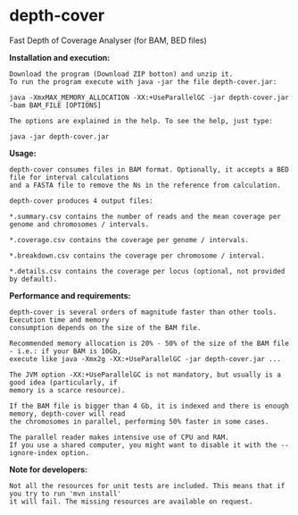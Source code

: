 depth-cover
===========

Fast Depth of Coverage Analyser (for BAM, BED files)



**Installation and execution:**

    Download the program (Download ZIP botton) and unzip it. 
    To run the program execute with java -jar the file depth-cover.jar:
    
    java -XmxMAX_MEMORY_ALLOCATION -XX:+UseParallelGC -jar depth-cover.jar -bam BAM_FILE [OPTIONS]
    
    The options are explained in the help. To see the help, just type:
    
    java -jar depth-cover.jar



**Usage:**

    depth-cover consumes files in BAM format. Optionally, it accepts a BED file for interval calculations
    and a FASTA file to remove the Ns in the reference from calculation.
    
    depth-cover produces 4 output files:
    
    *.summary.csv contains the number of reads and the mean coverage per genome and chromosomes / intervals.
    
    *.coverage.csv contains the coverage per genome / intervals.
    
    *.breakdown.csv contains the coverage per chromosome / interval.
    
    *.details.csv contains the coverage per locus (optional, not provided by default).



**Performance and requirements:**

    depth-cover is several orders of magnitude faster than other tools. Execution time and memory 
    consumption depends on the size of the BAM file.
    
    Recommended memory allocation is 20% - 50% of the size of the BAM file - i.e.: if your BAM is 10Gb,
    execute like java -Xmx2g -XX:+UseParallelGC -jar depth-cover.jar ...
    
    The JVM option -XX:+UseParallelGC is not mandatory, but usually is a good idea (particularly, if 
    memory is a scarce resource).
    
    If the BAM file is bigger than 4 Gb, it is indexed and there is enough memory, depth-cover will read
    the chromosomes in parallel, performing 50% faster in some cases. 
    
    The parallel reader makes intensive use of CPU and RAM. 
    If you use a shared computer, you might want to disable it with the --ignore-index option.
    


**Note for developers:**

    Not all the resources for unit tests are included. This means that if you try to run 'mvn install' 
    it will fail. The missing resources are available on request.
